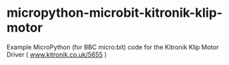 # micropython-microbit-kitronik-klip-motor
Example MicroPython (for BBC micro:bit) code for the Kitronik Klip Motor Driver ( www.kitronik.co.uk/5655 )
